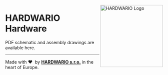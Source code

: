 <a href="https://www.hardwario.com/"><img src="https://www.hardwario.com/ci/assets/hw-logo.svg" width="200" alt="HARDWARIO Logo" align="right"></a>

# HARDWARIO Hardware

PDF schematic and assembly drawings are available here.

---

Made with &#x2764;&nbsp; by [**HARDWARIO s.r.o.**](https://www.hardwario.com/) in the heart of Europe.
